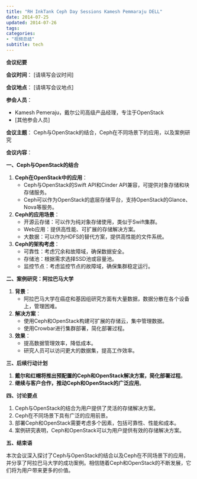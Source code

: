 ```yaml
---
title: "RH InkTank Ceph Day Sessions Kamesh Pemmaraju DELL"
date: 2014-07-25
updated: 2014-07-26
tags:
categories:
- "视频总结"
subtitle: tech
---
```




**会议纪要**

**会议时间**： [请填写会议时间]

**会议地点**： [请填写会议地点]

**参会人员**： 
- Kamesh Pemeraju，戴尔公司高级产品经理，专注于OpenStack
- [其他参会人员]

**会议主题**： Ceph与OpenStack的结合，Ceph在不同场景下的应用，以及案例研究

**会议内容**：

**一、Ceph与OpenStack的结合**

1. **Ceph在OpenStack中的应用**：
    - Ceph与OpenStack的Swift API和Cinder API兼容，可提供对象存储和块存储服务。
    - Ceph可以作为OpenStack的底层存储平台，支持OpenStack的Glance、Nova等服务。
2. **Ceph的应用场景**：
    - 开源云存储：可以作为纯对象存储使用，类似于Swift集群。
    - Web应用：提供高性能、可扩展的存储解决方案。
    - 大数据：可以作为HDFS的替代方案，提供高性能的文件系统。
3. **Ceph的架构考虑**：
    - 可靠性：考虑冗余和故障域，确保数据安全。
    - 存储池：根据需求选择SSD池或容量池。
    - 监控节点：考虑监控节点的故障域，确保集群稳定运行。

**二、案例研究：阿拉巴马大学**

1. **背景**：
    - 阿拉巴马大学在癌症和基因组研究方面有大量数据，数据分散在各个设备上，管理困难。
2. **解决方案**：
    - 使用Ceph和OpenStack构建可扩展的存储云，集中管理数据。
    - 使用Crowbar进行集群部署，简化部署过程。
3. **效果**：
    - 提高数据管理效率，降低成本。
    - 研究人员可以访问更大的数据集，提高工作效率。

**三、后续行动计划**

1. **戴尔和红帽将推出预配置的Ceph和OpenStack解决方案，简化部署过程**。
2. **继续与客户合作，推动Ceph和OpenStack的广泛应用**。

**四、讨论要点**

1. Ceph与OpenStack的结合为用户提供了灵活的存储解决方案。
2. Ceph在不同场景下具有广泛的应用前景。
3. 部署Ceph和OpenStack需要考虑多个因素，包括可靠性、性能和成本。
4. 案例研究表明，Ceph和OpenStack可以为用户提供有效的存储解决方案。

**五、结束语**

本次会议深入探讨了Ceph与OpenStack的结合以及Ceph在不同场景下的应用，并分享了阿拉巴马大学的成功案例。相信随着Ceph和OpenStack的不断发展，它们将为用户带来更多的价值。